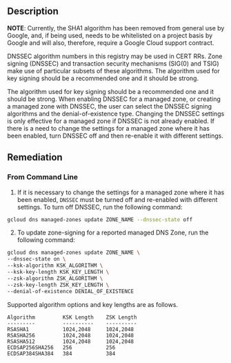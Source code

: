 ## Description

**NOTE**: Currently, the SHA1 algorithm has been removed from general use by Google, and, if being used, needs to be whitelisted on a project basis by Google and will also, therefore, require a Google Cloud support contract.

DNSSEC algorithm numbers in this registry may be used in CERT RRs. Zone signing (DNSSEC) and transaction security mechanisms (SIG(0) and TSIG) make use of particular subsets of these algorithms. The algorithm used for key signing should be a recommended one and it should be strong.

The algorithm used for key signing should be a recommended one and it should be strong. When enabling DNSSEC for a managed zone, or creating a managed zone with DNSSEC, the user can select the DNSSEC signing algorithms and the denial-of-existence type. Changing the DNSSEC settings is only effective for a managed zone if DNSSEC is not already enabled. If there is a need to change the settings for a managed zone where it has been enabled, turn
DNSSEC off and then re-enable it with different settings.

## Remediation

### From Command Line

1. If it is necessary to change the settings for a managed zone where it has been enabled, `DNSSEC` must be turned off and re-enabled with different settings. To turn off DNSSEC, run the following command:

```bash
gcloud dns managed-zones update ZONE_NAME --dnssec-state off
```

2. To update zone-signing for a reported managed DNS Zone, run the following command:

```bash
gcloud dns managed-zones update ZONE_NAME \
--dnssec-state on \
--ksk-algorithm KSK_ALGORITHM \
--ksk-key-length KSK_KEY_LENGTH \
--zsk-algorithm ZSK_ALGORITHM \
--zsk-key-length ZSK_KEY_LENGTH \
--denial-of-existence DENIAL_OF_EXISTENCE
```

Supported algorithm options and key lengths are as follows.

```
Algorithm         KSK Length    ZSK Length
---------         ----------    ----------
RSASHA1           1024,2048     1024,2048
RSASHA256         1024,2048     1024,2048
RSASHA512         1024,2048     1024,2048
ECDSAP256SHA256   256           256
ECDSAP384SHA384   384           384
```
